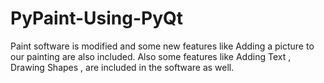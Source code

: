 # PyPaint-Using-PyQt
Paint software is modified and some new features like Adding a picture to our painting are also included. Also some features like Adding Text , Drawing Shapes , are included in the software as well.
